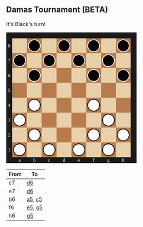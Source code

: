 ## Damas Tournament (BETA)

It's Black's turn!

<img src="assets/board.svg?1744417704" alt="board" width="70%"/>

| From | To |
| ---- | -- |
| c7 | [d6](https://github.com/Igor0Pires/Igor0Pires/issues/new?title=damas%7Cmove%7Cc7-d6) |
| e7 | [d6](https://github.com/Igor0Pires/Igor0Pires/issues/new?title=damas%7Cmove%7Ce7-d6) |
| b6 | [a5](https://github.com/Igor0Pires/Igor0Pires/issues/new?title=damas%7Cmove%7Cb6-a5), [c5](https://github.com/Igor0Pires/Igor0Pires/issues/new?title=damas%7Cmove%7Cb6-c5) |
| f6 | [e5](https://github.com/Igor0Pires/Igor0Pires/issues/new?title=damas%7Cmove%7Cf6-e5), [g5](https://github.com/Igor0Pires/Igor0Pires/issues/new?title=damas%7Cmove%7Cf6-g5) |
| h6 | [g5](https://github.com/Igor0Pires/Igor0Pires/issues/new?title=damas%7Cmove%7Ch6-g5) |


